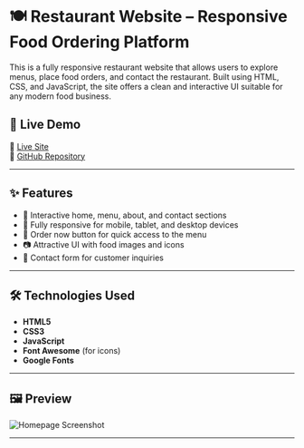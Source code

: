 # 🍽️ Restaurant Website – Responsive Food Ordering Platform

This is a fully responsive restaurant website that allows users to explore menus, place food orders, and contact the restaurant. Built using HTML, CSS, and JavaScript, the site offers a clean and interactive UI suitable for any modern food business.

## 📌 Live Demo

🔗 [Live Site](https://srishty02.github.io/Restaurant-Website/)  
🔗 [GitHub Repository](https://github.com/srishty02/Restaurant-Website)

---

## ✨ Features

- 🍔 Interactive home, menu, about, and contact sections
- 📱 Fully responsive for mobile, tablet, and desktop devices
- 🧾 Order now button for quick access to the menu
- 📷 Attractive UI with food images and icons
- 📧 Contact form for customer inquiries

---

## 🛠️ Technologies Used

- **HTML5**
- **CSS3**
- **JavaScript**
- **Font Awesome** (for icons)
- **Google Fonts**

---

## 🖼️ Preview

![Homepage Screenshot](https://user-images.githubusercontent.com/your-image-link.jpg) <!-- Optional: replace with actual image if available -->

---



